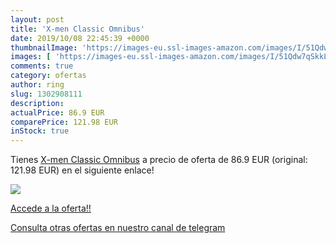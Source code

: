 ```yaml
---
layout: post
title: 'X-men Classic Omnibus'
date: 2019/10/08 22:45:39 +0000
thumbnailImage: 'https://images-eu.ssl-images-amazon.com/images/I/51Qdw7qSkkL._SL200_.jpg'
images: [ 'https://images-eu.ssl-images-amazon.com/images/I/51Qdw7qSkkL._SL200_.jpg' ]
comments: true
category: ofertas
author: ring
slug: 1302908111
description:
actualPrice: 86.9 EUR
comparePrice: 121.98 EUR
inStock: true
---
```


Tienes [X-men Classic Omnibus](https://www.amazon.com/dp/1302908111/?tag=redken08-20) a precio de oferta de 86.9 EUR (original: 121.98 EUR) en el siguiente enlace!

[![](https://images-eu.ssl-images-amazon.com/images/I/51Qdw7qSkkL._SL200_.jpg)](https://www.amazon.com/dp/1302908111/?tag=redken08-20)

[Accede a la oferta!!](https://www.amazon.com/dp/1302908111/?tag=redken08-20)

[Consulta otras ofertas en nuestro canal de telegram](https://t.me/s/ofertas25)
